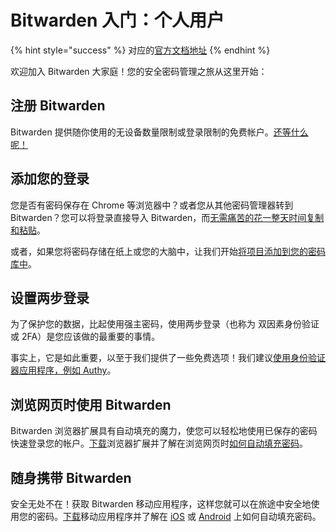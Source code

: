 # Bitwarden 入门：个人用户

{% hint style="success" %}
对应的[官方文档地址](https://bitwarden.com/help/get-started-individual-user/)
{% endhint %}

欢迎加入 Bitwarden 大家庭！您的安全密码管理之旅从这里开始：

## 注册 Bitwarden <a href="#sign-up-for-bitwarden" id="sign-up-for-bitwarden"></a>

Bitwarden 提供随你使用的无设备数量限制或登录限制的免费帐户。[还等什么呢！](https://vault.bitwarden.com/#/register?layout=default)

## 添加您的登录 <a href="#add-your-logins" id="add-your-logins"></a>

您是否有密码保存在 Chrome 等浏览器中？或者您从其他密码管理器转到 Bitwarden？您可以将登录直接导入 Bitwarden，而[无需痛苦的花一整天时间复制和粘贴](../import-and-export/import-data-to-your-vault.md)。

或者，如果您将密码存储在纸上或您的大脑中，让我们开始[将项目添加到您的密码库中](getting-started-webvault.md#first-steps)。

## 设置两步登录 <a href="#set-up-two-step-login" id="set-up-two-step-login"></a>

为了保护您的数据，比起使用强主密码，使用两步登录（也称为 双因素身份验证或 2FA）是您应该做的最重要的事情。

事实上，它是如此重要，以至于我们提供了一些免费选项！我们建议[使用身份验证器应用程序，例如 Authy](../../my-account/two-step-login/setup-guides/two-step-login-via-authenticator.md)。

## 浏览网页时使用 Bitwarden <a href="#use-bitwarden-while-browsing" id="use-bitwarden-while-browsing"></a>

Bitwarden 浏览器扩展具有自动填充的魔力，使您可以轻松地使用已保存的密码快速登录您的帐户。[下载](https://bitwarden.com/download/)浏览器扩展并了解在浏览网页时[如何自动填充密码](../auto-fill/auto-fill-logins-in-browser-extensions.md)。

## 随身携带 Bitwarden <a href="#take-bitwarden-on-the-go" id="take-bitwarden-on-the-go"></a>

安全无处不在！获取 Bitwarden 移动应用程序，这样您就可以在旅途中安全地使用您的密码。[下载](https://bitwarden.com/download/)移动应用程序并了解在 [iOS](../auto-fill/auto-fill-logins-on-ios.md) 或 [Android](../auto-fill/auto-fill-logins-on-android.md) 上如何自动填充密码。
